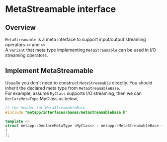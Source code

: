 [//]: # (Auto generated file, don't modify this file.)

# MetaStreamable interface

## Overview

`MetaStreamable` is a meta interface to support input/output streaming operators `<<` and `>>`.  
A `Variant` that meta type implementing `MetaStreamable` can be used in I/O streaming operators.  

## Implement MetaStreamable

Usually you don't need to construct `MetaStreamable` directly. You should inherit the declared meta type from `MetaStreamableBase`.  
For example, assume `MyClass` supports I/O streaming, then we can `DeclareMetaType` MyClass as below,  

```c++
// the header for MetaStreamableBase
#include "metapp/interfaces/bases/metastreamablebase.h"

template <>
struct metapp::DeclareMetaType <MyClass> : metapp::MetaStreamableBase <MyClass>
{
};
```

